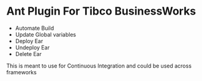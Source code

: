 # Ant Plugin For Tibco BusinessWorks 

* Automate Build 
* Update Global variables
* Deploy Ear
* Undeploy Ear
* Delete Ear

This is meant to use for Continuous Integration and could be used across frameworks
